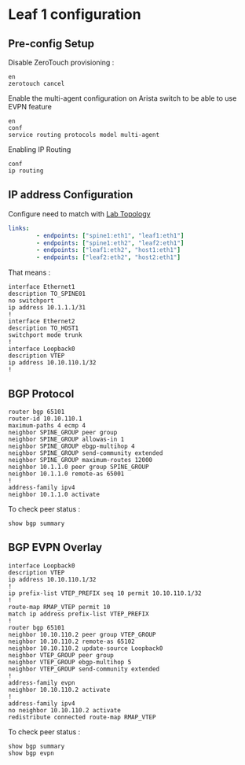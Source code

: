 # Leaf 1 configuration

## Pre-config Setup

Disable ZeroTouch provisioning :

```config
en
zerotouch cancel
```

Enable the multi-agent configuration on Arista switch to be able to use EVPN feature

```config
en
conf
service routing protocols model multi-agent
```

Enabling IP Routing

```config
conf
ip routing
```

## IP address Configuration

Configure need to match with [Lab Topology](../../lab_vxlan.yml)

```yml
links:
        - endpoints: ["spine1:eth1", "leaf1:eth1"]
        - endpoints: ["spine1:eth2", "leaf2:eth1"]
        - endpoints: ["leaf1:eth2", "host1:eth1"]
        - endpoints: ["leaf2:eth2", "host2:eth1"]
```

That means :

```config
interface Ethernet1
description TO_SPINE01
no switchport
ip address 10.1.1.1/31
!
interface Ethernet2
description TO_HOST1
switchport mode trunk
!
interface Loopback0
description VTEP
ip address 10.10.110.1/32
!
```

## BGP Protocol

```config
router bgp 65101
router-id 10.10.110.1
maximum-paths 4 ecmp 4
neighbor SPINE_GROUP peer group
neighbor SPINE_GROUP allowas-in 1
neighbor SPINE_GROUP ebgp-multihop 4
neighbor SPINE_GROUP send-community extended
neighbor SPINE_GROUP maximum-routes 12000
neighbor 10.1.1.0 peer group SPINE_GROUP
neighbor 10.1.1.0 remote-as 65001
!
address-family ipv4
neighbor 10.1.1.0 activate
```

To check peer status :

```cli
show bgp summary
```

## BGP EVPN Overlay

```config
interface Loopback0
description VTEP
ip address 10.10.110.1/32
!
ip prefix-list VTEP_PREFIX seq 10 permit 10.10.110.1/32
!
route-map RMAP_VTEP permit 10
match ip address prefix-list VTEP_PREFIX
!
router bgp 65101
neighbor 10.10.110.2 peer group VTEP_GROUP
neighbor 10.10.110.2 remote-as 65102
neighbor 10.10.110.2 update-source Loopback0
neighbor VTEP_GROUP peer group
neighbor VTEP_GROUP ebgp-multihop 5
neighbor VTEP_GROUP send-community extended
!
address-family evpn
neighbor 10.10.110.2 activate
!
address-family ipv4
no neighbor 10.10.110.2 activate
redistribute connected route-map RMAP_VTEP
```

To check peer status :

```cli
show bgp summary
show bgp evpn
```
